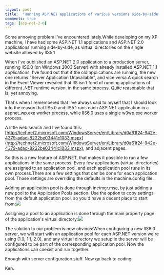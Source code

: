 ```yaml
---
layout: post
title:  "Running ASP.NET applications of various versions side-by-side"
comments: true
tags: [asp-net-2-0]
---
```



Some annoying problem I've encountered lately.While developing on my XP machine, I have had some ASP.NET 1.1 applications and ASP.NET 2.0 applications running side-by-side, as virtual directories on the single website allowed by IIS5.1

When I've published an ASP.NET 2.0 application to a production server, running IIS6.0 (on Windows 2003 Server) with already installed ASP.NET 1.1 applications, I've found out that if the old applications are running, the new one returns "Server Application Unavailable", and vice versa.A quick search in the Event Viewer revealed that IIS isn't fond of running applications of different ,NET runtime version, in the same process. Quite reasonable that is, yet annoying.

That's when I remembered that I've always said to myself that I should look into the reason that IIS5.0 and IIS5.1 runs each ASP.NET application in a aspnet_wp.exe worker process, while IIS6.0 uses a single w3wp.exe worker process.

A little web search and I've found this: [http://technet2.microsoft.com/WindowsServer/en/Library/d0a61f24-942e-4379-adad-8232be03441c1033.mspx](http://technet2.microsoft.com/WindowsServer/en/Library/d0a61f24-942e-4379-adad-8232be03441c1033.mspx), and adjacent pages.

So this is a new feature of ASP.NET, that makes it possible to run a few applications in the same process. Every few applications (virtual directories) are assigned to an application pool, and each application pool runs in its own process.There are a few settings that can be done for each application pool. Those settings are overriding the defaults in the machine.config file.

Adding an application pool is done through inetmgr.msc, by just adding a new pool to the Application Pools section. Use the option to copy settings from the default application pool, so you'd have a decent place to start from:![](http://kenegozi.com/blog/uploaded/applicationpools.png)

Assigning a pool to an application is done through the main property page of the application's virtual directory:![](http://kenegozi.com/blog/uploaded/settingapplicationpools.png)

The solution to our problem is now obvious:When configuring a new IIS6.0 server, we will start with an application pool for each ASP.NET version we're using (1.0, 1.1, 2.0), and any virtual directory we setup in the server will be configured to be part of the corresponding application pool. Now the applications can coexist and run together.

Enough with server configuration stuff. Now go back to coding.

Ken.



